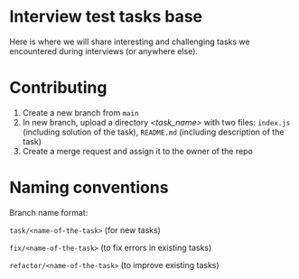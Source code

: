 # Interview test tasks base

Here is where we will share interesting and challenging tasks we encountered during interviews (or anywhere else).

# Contributing

1. Create a new branch from `main`
2. In new branch, upload a directory *<task_name>* with two files: `index.js` (including solution of the task), `README.md` (including description of the task)
3. Create a merge request and assign it to the owner of the repo

# Naming conventions

Branch name format:

`task/<name-of-the-task>` (for new tasks)

`fix/<name-of-the-task>` (to fix errors in existing tasks)

`refactor/<name-of-the-task>` (to improve existing tasks)
